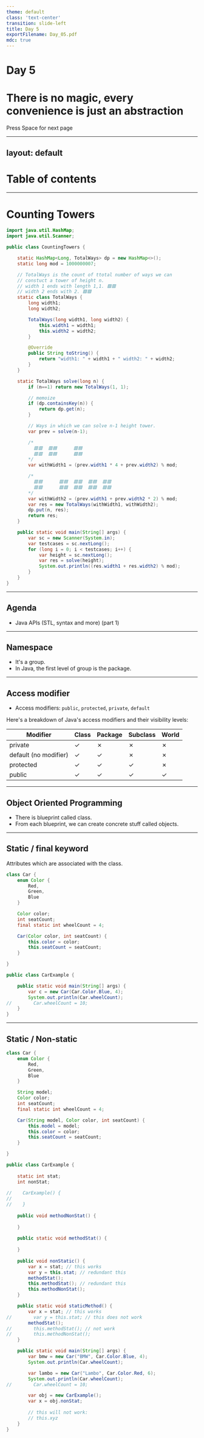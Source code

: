 ```yaml
---
theme: default
class: 'text-center'
transition: slide-left
title: Day 5
exportFilename: Day_05.pdf
mdc: true
---
```


# Day 5

# There is no magic, every convenience is just an abstraction

<div class="pt-12">
  <span @click="$slidev.nav.next" class="px-2 py-1 rounded cursor-pointer" flex="~ justify-center items-center gap-2" hover="bg-white bg-opacity-10">
    Press Space for next page <div class="i-carbon:arrow-right inline-block"/>
  </span>
</div>

---
layout: default
---

# Table of contents

<Toc columns=3></Toc>

---

# Counting Towers

```java
import java.util.HashMap;
import java.util.Scanner;

public class CountingTowers {

    static HashMap<Long, TotalWays> dp = new HashMap<>();
    static long mod = 1000000007;

    // TotalWays is the count of ttotal number of ways we can
    // constuct a tower of height n.
    // width 1 ends with length 1,1. 🟩🟥
    // width 2 ends with 2. 🟩🟩
    static class TotalWays {
        long width1;
        long width2;

        TotalWays(long width1, long width2) {
            this.width1 = width1;
            this.width2 = width2;
        }

        @Override
        public String toString() {
            return "width1: " + width1 + " width2: " + width2;
        }
    }

    static TotalWays solve(long n) {
        if (n==1) return new TotalWays(1, 1);

        // memoize
        if (dp.containsKey(n)) {
            return dp.get(n);
        }

        // Ways in which we can solve n-1 height tower.
        var prev = solve(n-1);

        /*
          🟥🟥  🟥🟦      🟥🟦
          🟥🟥  🟥🟦      🟪🟦
        */
        var withWidth1 = (prev.width1 * 4 + prev.width2) % mod;

        /*
          🟥🟦      🟥🟦  🟥🟥  🟥🟦  🟥🟥
          🟥🟪      🟩🟪  🟩🟪  🟩🟩  🟩🟩
        */
        var withWidth2 = (prev.width1 + prev.width2 * 2) % mod;
        var res = new TotalWays(withWidth1, withWidth2);
        dp.put(n, res);
        return res;
    }

    public static void main(String[] args) {
        var sc = new Scanner(System.in);
        var testcases = sc.nextLong();
        for (long i = 0; i < testcases; i++) {
            var height = sc.nextLong();
            var res = solve(height);
            System.out.println((res.width1 + res.width2) % mod);
        }
    }
}
```

---

## Agenda

- Java APIs (STL, syntax and more) (part 1)

---

## Namespace

- It's a group.
- In Java, the first level of group is the package.

---

## Access modifier

- Access modifiers: `public`, `protected`, `private`, `default`


Here's a breakdown of Java's access modifiers and their visibility levels:

| Modifier | Class | Package | Subclass | World |
|----------|--------|----------|-----------|--------|
| private | ✓ | ✗ | ✗ | ✗ |
| default (no modifier) | ✓ | ✓ | ✗ | ✗ |
| protected | ✓ | ✓ | ✓ | ✗ |
| public | ✓ | ✓ | ✓ | ✓ |

---

## Object Oriented Programming

- There is blueprint called class.
- From each blueprint, we can create concrete stuff called objects.

---

## Static / final keyword

Attributes which are associated with the class.

```java
class Car {
    enum Color {
        Red,
        Green,
        Blue
    }

    Color color;
    int seatCount;
    final static int wheelCount = 4;

    Car(Color color, int seatCount) {
        this.color = color;
        this.seatCount = seatCount;
    }

}

public class CarExample {

    public static void main(String[] args) {
        var c = new Car(Car.Color.Blue, 4);
        System.out.println(Car.wheelCount);
//        Car.wheelCount = 10;
    }
}
```

---

## Static / Non-static

```java
class Car {
    enum Color {
        Red,
        Green,
        Blue
    }

    String model;
    Color color;
    int seatCount;
    final static int wheelCount = 4;

    Car(String model, Color color, int seatCount) {
        this.model = model;
        this.color = color;
        this.seatCount = seatCount;
    }

}

public class CarExample {
    
    static int stat;
    int nonStat;
    
//    CarExample() {
//        
//    }
    
    public void methodNonStat() {
        
    }
    
    public static void methodStat() {
        
    }
    
    public void nonStatic() {
        var x = stat; // this works
        var y = this.stat; // redundant this
        methodStat();
        this.methodStat(); // redundant this
        this.methodNonStat();
    }

    public static void staticMethod() {
        var x = stat; // this works
//        var y = this.stat; // this does not work
        methodStat();
//        this.methodStat(); // not work
//        this.methodNonStat();
    }

    public static void main(String[] args) {
        var bmw = new Car("BMW", Car.Color.Blue, 4);
        System.out.println(Car.wheelCount);

        var lambo = new Car("Lambo", Car.Color.Red, 6);
        System.out.println(Car.wheelCount);
//        Car.wheelCount = 10;

        var obj = new CarExample();
        var x = obj.nonStat;
        
        // this will not work:
        // this.xyz
    }
}
```